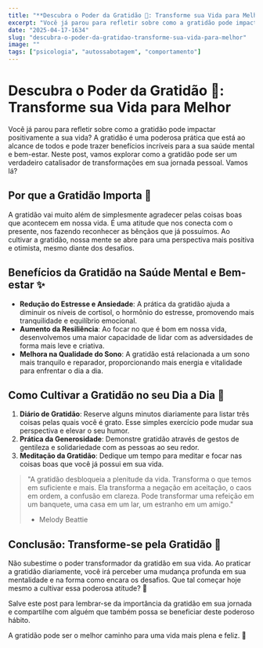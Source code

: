 ```yaml
---
title: "**Descubra o Poder da Gratidão 🌟: Transforme sua Vida para Melhor**"
excerpt: "Você já parou para refletir sobre como a gratidão pode impactar positivamente a sua vida? A gratidão é uma poderosa prát"
date: "2025-04-17-1634"
slug: "descubra-o-poder-da-gratidao-transforme-sua-vida-para-melhor"
image: ""
tags: ["psicologia", "autossabotagem", "comportamento"]
---
```


# **Descubra o Poder da Gratidão 🌟: Transforme sua Vida para Melhor**

Você já parou para refletir sobre como a gratidão pode impactar positivamente a sua vida? A gratidão é uma poderosa prática que está ao alcance de todos e pode trazer benefícios incríveis para a sua saúde mental e bem-estar. Neste post, vamos explorar como a gratidão pode ser um verdadeiro catalisador de transformações em sua jornada pessoal. Vamos lá?

## **Por que a Gratidão Importa 🙏**

A gratidão vai muito além de simplesmente agradecer pelas coisas boas que acontecem em nossa vida. É uma atitude que nos conecta com o presente, nos fazendo reconhecer as bênçãos que já possuímos. Ao cultivar a gratidão, nossa mente se abre para uma perspectiva mais positiva e otimista, mesmo diante dos desafios.

## **Benefícios da Gratidão na Saúde Mental e Bem-estar ✨**

- **Redução do Estresse e Ansiedade**: A prática da gratidão ajuda a diminuir os níveis de cortisol, o hormônio do estresse, promovendo mais tranquilidade e equilíbrio emocional.
- **Aumento da Resiliência**: Ao focar no que é bom em nossa vida, desenvolvemos uma maior capacidade de lidar com as adversidades de forma mais leve e criativa.
- **Melhora na Qualidade do Sono**: A gratidão está relacionada a um sono mais tranquilo e reparador, proporcionando mais energia e vitalidade para enfrentar o dia a dia.

## **Como Cultivar a Gratidão no seu Dia a Dia 🌺**

1. **Diário de Gratidão**: Reserve alguns minutos diariamente para listar três coisas pelas quais você é grato. Esse simples exercício pode mudar sua perspectiva e elevar o seu humor.
2. **Prática da Generosidade**: Demonstre gratidão através de gestos de gentileza e solidariedade com as pessoas ao seu redor.
3. **Meditação da Gratidão**: Dedique um tempo para meditar e focar nas coisas boas que você já possui em sua vida.

> "A gratidão desbloqueia a plenitude da vida. Transforma o que temos em suficiente e mais. Ela transforma a negação em aceitação, o caos em ordem, a confusão em clareza. Pode transformar uma refeição em um banquete, uma casa em um lar, um estranho em um amigo."
> - Melody Beattie

## **Conclusão: Transforme-se pela Gratidão 🌻**

Não subestime o poder transformador da gratidão em sua vida. Ao praticar a gratidão diariamente, você irá perceber uma mudança profunda em sua mentalidade e na forma como encara os desafios. Que tal começar hoje mesmo a cultivar essa poderosa atitude? 🌈

Salve este post para lembrar-se da importância da gratidão em sua jornada e compartilhe com alguém que também possa se beneficiar deste poderoso hábito.

A gratidão pode ser o melhor caminho para uma vida mais plena e feliz. 💫
